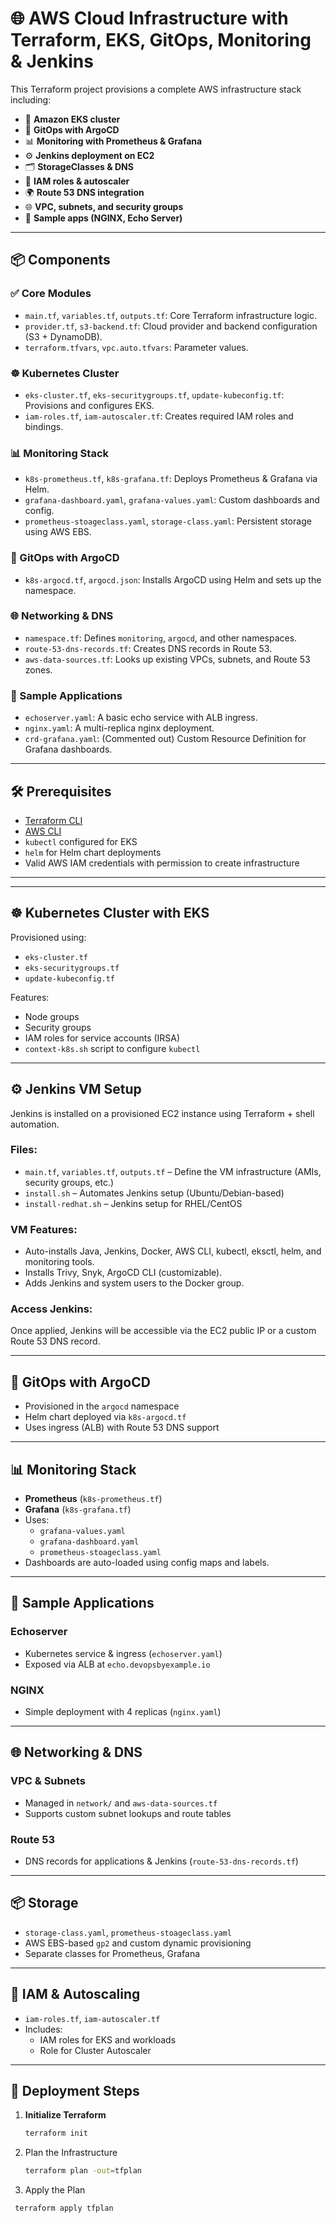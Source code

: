 # 🌐 AWS Cloud Infrastructure with Terraform, EKS, GitOps, Monitoring & Jenkins

This Terraform project provisions a complete AWS infrastructure stack including:

- 🔧 **Amazon EKS cluster**
- 🚀 **GitOps with ArgoCD**
- 📊 **Monitoring with Prometheus & Grafana**
- ⚙️ **Jenkins deployment on EC2**
- 🗂️ **StorageClasses & DNS**
- 🔐 **IAM roles & autoscaler**
- 🌍 **Route 53 DNS integration**
- 🌐 **VPC, subnets, and security groups**
- 🧪 **Sample apps (NGINX, Echo Server)**


---

## 📦 Components

### ✅ Core Modules
- `main.tf`, `variables.tf`, `outputs.tf`: Core Terraform infrastructure logic.
- `provider.tf`, `s3-backend.tf`: Cloud provider and backend configuration (S3 + DynamoDB).
- `terraform.tfvars`, `vpc.auto.tfvars`: Parameter values.

### ☸️ Kubernetes Cluster
- `eks-cluster.tf`, `eks-securitygroups.tf`, `update-kubeconfig.tf`: Provisions and configures EKS.
- `iam-roles.tf`, `iam-autoscaler.tf`: Creates required IAM roles and bindings.

### 📊 Monitoring Stack
- `k8s-prometheus.tf`, `k8s-grafana.tf`: Deploys Prometheus & Grafana via Helm.
- `grafana-dashboard.yaml`, `grafana-values.yaml`: Custom dashboards and config.
- `prometheus-stoageclass.yaml`, `storage-class.yaml`: Persistent storage using AWS EBS.

### 🚀 GitOps with ArgoCD
- `k8s-argocd.tf`, `argocd.json`: Installs ArgoCD using Helm and sets up the namespace.

### 🌐 Networking & DNS
- `namespace.tf`: Defines `monitoring`, `argocd`, and other namespaces.
- `route-53-dns-records.tf`: Creates DNS records in Route 53.
- `aws-data-sources.tf`: Looks up existing VPCs, subnets, and Route 53 zones.

### 📡 Sample Applications
- `echoserver.yaml`: A basic echo service with ALB ingress.
- `nginx.yaml`: A multi-replica nginx deployment.
- `crd-grafana.yaml`: (Commented out) Custom Resource Definition for Grafana dashboards.

---

## 🛠 Prerequisites

- [Terraform CLI](https://www.terraform.io/downloads)
- [AWS CLI](https://docs.aws.amazon.com/cli/latest/userguide/install-cliv2.html)
- `kubectl` configured for EKS
- `helm` for Helm chart deployments
- Valid AWS IAM credentials with permission to create infrastructure

---

---

## ☸️ Kubernetes Cluster with EKS

Provisioned using:
- `eks-cluster.tf`
- `eks-securitygroups.tf`
- `update-kubeconfig.tf`

Features:
- Node groups
- Security groups
- IAM roles for service accounts (IRSA)
- `context-k8s.sh` script to configure `kubectl`

---

## ⚙️ Jenkins VM Setup

Jenkins is installed on a provisioned EC2 instance using Terraform + shell automation.

### Files:
- `main.tf`, `variables.tf`, `outputs.tf` – Define the VM infrastructure (AMIs, security groups, etc.)
- `install.sh` – Automates Jenkins setup (Ubuntu/Debian-based)
- `install-redhat.sh` – Jenkins setup for RHEL/CentOS

### VM Features:
- Auto-installs Java, Jenkins, Docker, AWS CLI, kubectl, eksctl, helm, and monitoring tools.
- Installs Trivy, Snyk, ArgoCD CLI (customizable).
- Adds Jenkins and system users to the Docker group.

### Access Jenkins:
Once applied, Jenkins will be accessible via the EC2 public IP or a custom Route 53 DNS record.

---

## 🚀 GitOps with ArgoCD

- Provisioned in the `argocd` namespace
- Helm chart deployed via `k8s-argocd.tf`
- Uses ingress (ALB) with Route 53 DNS support

---

## 📊 Monitoring Stack

- **Prometheus** (`k8s-prometheus.tf`)
- **Grafana** (`k8s-grafana.tf`)
- Uses:
  - `grafana-values.yaml`
  - `grafana-dashboard.yaml`
  - `prometheus-stoageclass.yaml`
- Dashboards are auto-loaded using config maps and labels.

---

## 🧪 Sample Applications

### Echoserver
- Kubernetes service & ingress (`echoserver.yaml`)
- Exposed via ALB at `echo.devopsbyexample.io`

### NGINX
- Simple deployment with 4 replicas (`nginx.yaml`)

---

## 🌐 Networking & DNS

### VPC & Subnets
- Managed in `network/` and `aws-data-sources.tf`
- Supports custom subnet lookups and route tables

### Route 53
- DNS records for applications & Jenkins (`route-53-dns-records.tf`)

---

## 📦 Storage

- `storage-class.yaml`, `prometheus-stoageclass.yaml`
- AWS EBS-based `gp2` and custom dynamic provisioning
- Separate classes for Prometheus, Grafana

---

## 🔐 IAM & Autoscaling

- `iam-roles.tf`, `iam-autoscaler.tf`
- Includes:
  - IAM roles for EKS and workloads
  - Role for Cluster Autoscaler

---

## 🚀 Deployment Steps

1. **Initialize Terraform**
   ```bash
   terraform init


2.	Plan the Infrastructure
    ```bash
    terraform plan -out=tfplan

3.	Apply the Plan
   ```bash
    terraform apply tfplan
